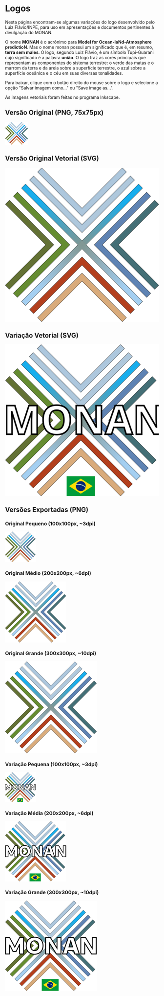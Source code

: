 # Logos

Nesta página encontram-se algumas variações do logo desenvolvido pelo Luiz Flávio/INPE, para uso em apresentações e documentos pertinentes à divulgação do MONAN. 

O nome **MONAN** é o acrônimo para **Model for Ocean-laNd-Atmosphere predictioN**. Mas o nome monan possui um significado que é, em resumo, **terra sem males**. O logo, segundo Luiz Flávio, é um símbolo Tupi-Guarani cujo significado é a palavra **união**. O logo traz as cores principais que representam as componentes do sistema terrestre: o verde das matas e o marrom da terra e da areia sobre a superfície terrestre, o azul sobre a superfície oceânica e o céu em suas diversas tonalidades.

Para baixar, clique com o botão direito do mouse sobre o logo e selecione a opção "Salvar imagem como..." ou "Save image as...".

As imagens vetoriais foram feitas no programa Inkscape. 

## Versão Original (PNG, 75x75px)

![Versão Original (PNG)](assets/monan_logo_pequeno.png)

## Versão Original Vetorial (SVG)

![Versão Vetorial (SVG)](assets/logo_monan.svg)


## Variação Vetorial (SVG)

![Variação - Versão Vetorial (SVG) com nome e bandeira](assets/logo_monan_nome_bandeira.svg)

## Versões Exportadas (PNG)

### Original Pequeno (100x100px, ~3dpi)

![Original Pequena Exportada (PNG)](assets/logo_monan_pequeno.png)

### Original Médio (200x200px, ~6dpi)

![Original Média Exportada (PNG)](assets/logo_monan_medio.png)

### Original Grande (300x300px, ~10dpi)

![Original Grande Exportada (PNG)](assets/logo_monan_grande.png)

### Variação Pequena (100x100px, ~3dpi)

![Variação Pequena Exportada (PNG)](assets/logo_monan_nome_bandeira_pequeno.png)

### Variação Média (200x200px, ~6dpi)

![Variação Média Exportada (PNG)](assets/logo_monan_nome_bandeira_medio.png)

### Variação Grande (300x300px, ~10dpi)

![Variação Grande Exportada (PNG)](assets/logo_monan_nome_bandeira_grande.png)
